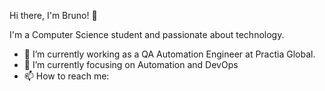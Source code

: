 Hi there, I'm Bruno! 👋

I'm a Computer Science student and passionate about technology.

- 🔭 I’m currently working as a QA Automation Engineer at Practia Global.
- 🌱 I’m currently focusing on Automation and DevOps
- 📫 How to reach me: 
